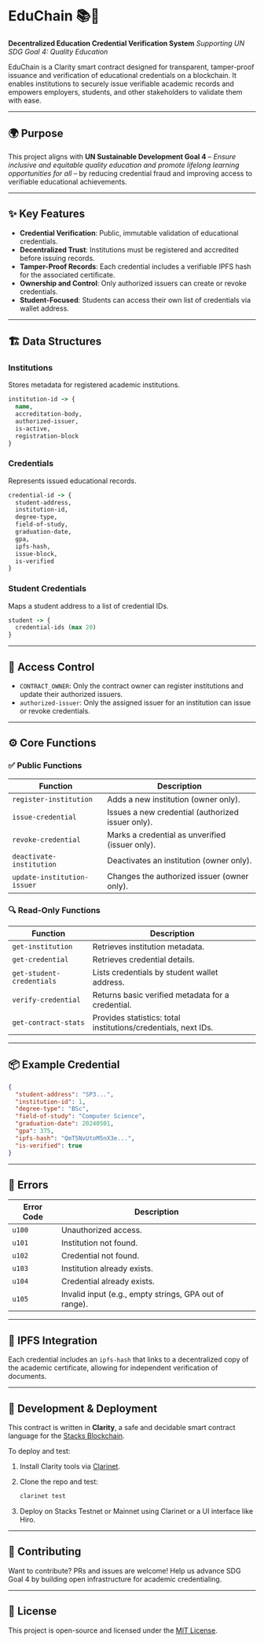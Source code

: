 # EduChain 📚🔗

**Decentralized Education Credential Verification System**
*Supporting UN SDG Goal 4: Quality Education*

EduChain is a Clarity smart contract designed for transparent, tamper-proof issuance and verification of educational credentials on a blockchain. It enables institutions to securely issue verifiable academic records and empowers employers, students, and other stakeholders to validate them with ease.

---

## 🌍 Purpose

This project aligns with **UN Sustainable Development Goal 4** – *Ensure inclusive and equitable quality education and promote lifelong learning opportunities for all* – by reducing credential fraud and improving access to verifiable educational achievements.

---

## ✨ Key Features

* **Credential Verification**: Public, immutable validation of educational credentials.
* **Decentralized Trust**: Institutions must be registered and accredited before issuing records.
* **Tamper-Proof Records**: Each credential includes a verifiable IPFS hash for the associated certificate.
* **Ownership and Control**: Only authorized issuers can create or revoke credentials.
* **Student-Focused**: Students can access their own list of credentials via wallet address.

---

## 🏗️ Data Structures

### Institutions

Stores metadata for registered academic institutions.

```clojure
institution-id -> {
  name,
  accreditation-body,
  authorized-issuer,
  is-active,
  registration-block
}
```

### Credentials

Represents issued educational records.

```clojure
credential-id -> {
  student-address,
  institution-id,
  degree-type,
  field-of-study,
  graduation-date,
  gpa,
  ipfs-hash,
  issue-block,
  is-verified
}
```

### Student Credentials

Maps a student address to a list of credential IDs.

```clojure
student -> {
  credential-ids (max 20)
}
```

---

## 🔐 Access Control

* `CONTRACT_OWNER`: Only the contract owner can register institutions and update their authorized issuers.
* `authorized-issuer`: Only the assigned issuer for an institution can issue or revoke credentials.

---

## ⚙️ Core Functions

### ✅ Public Functions

| Function                    | Description                                       |
| --------------------------- | ------------------------------------------------- |
| `register-institution`      | Adds a new institution (owner only).              |
| `issue-credential`          | Issues a new credential (authorized issuer only). |
| `revoke-credential`         | Marks a credential as unverified (issuer only).   |
| `deactivate-institution`    | Deactivates an institution (owner only).          |
| `update-institution-issuer` | Changes the authorized issuer (owner only).       |

### 🔍 Read-Only Functions

| Function                  | Description                                                    |
| ------------------------- | -------------------------------------------------------------- |
| `get-institution`         | Retrieves institution metadata.                                |
| `get-credential`          | Retrieves credential details.                                  |
| `get-student-credentials` | Lists credentials by student wallet address.                   |
| `verify-credential`       | Returns basic verified metadata for a credential.              |
| `get-contract-stats`      | Provides statistics: total institutions/credentials, next IDs. |

---

## 📦 Example Credential

```json
{
  "student-address": "SP3...",
  "institution-id": 1,
  "degree-type": "BSc",
  "field-of-study": "Computer Science",
  "graduation-date": 20240501,
  "gpa": 375,
  "ipfs-hash": "QmT5NvUtoM5nX3e...",
  "is-verified": true
}
```

---

## 🚫 Errors

| Error Code | Description                                            |
| ---------- | ------------------------------------------------------ |
| `u100`     | Unauthorized access.                                   |
| `u101`     | Institution not found.                                 |
| `u102`     | Credential not found.                                  |
| `u103`     | Institution already exists.                            |
| `u104`     | Credential already exists.                             |
| `u105`     | Invalid input (e.g., empty strings, GPA out of range). |

---

## 📄 IPFS Integration

Each credential includes an `ipfs-hash` that links to a decentralized copy of the academic certificate, allowing for independent verification of documents.

---

## 🔧 Development & Deployment

This contract is written in **Clarity**, a safe and decidable smart contract language for the [Stacks Blockchain](https://www.stacks.co/).

To deploy and test:

1. Install Clarity tools via [Clarinet](https://docs.stacks.co/docs/clarity/clarinet-cli/overview/).
2. Clone the repo and test:

   ```bash
   clarinet test
   ```
3. Deploy on Stacks Testnet or Mainnet using Clarinet or a UI interface like Hiro.

---

## 🤝 Contributing

Want to contribute? PRs and issues are welcome! Help us advance SDG Goal 4 by building open infrastructure for academic credentialing.

---

## 📘 License

This project is open-source and licensed under the [MIT License](LICENSE).
